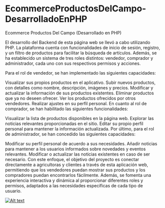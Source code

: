 # EcommerceProductosDelCampo-DesarrolladoEnPHP
Ecommerce Productos Del Campo (Desarrollado en PHP)

El desarrollo del Backend de esta página web se llevó a cabo utilizando PHP. La plataforma cuenta con funcionalidades de inicio de sesión, registro, y un filtro de productos para facilitar la búsqueda de artículos. Además, se ha establecido un sistema de tres roles distintos: vendedor, comprador y administrador, cada uno con sus respectivos permisos y acciones.

Para el rol de vendedor, se han implementado las siguientes capacidades:

Visualizar sus propios productos en el aplicativo.
Subir nuevos productos, con detalles como nombre, descripción, imágenes y precios.
Modificar y actualizar la información de sus productos existentes.
Eliminar productos que ya no deseen ofrecer.
Ver los productos ofrecidos por otros vendedores.
Realizar ajustes en su perfil personal.
En cuanto al rol de comprador, se han habilitado las siguientes funcionalidades:

Visualizar la lista de productos disponibles en la página web.
Explorar las noticias relevantes proporcionadas en el sitio.
Editar su propio perfil personal para mantener la información actualizada.
Por último, para el rol de administrador, se han concedido las siguientes capacidades:

Modificar su perfil personal de acuerdo a sus necesidades.
Añadir noticias para mantener a los usuarios informados sobre novedades y eventos relevantes.
Modificar o actualizar las noticias existentes en caso de ser necesario.
Con este enfoque, el objetivo del proyecto es conectar directamente a agricultoras y clientes a través de esta aplicación web, permitiendo que los vendedores puedan mostrar sus productos y los compradores puedan encontrarlos fácilmente. Además, se fomenta una experiencia interactiva y dinámica al proporcionar diferentes roles y permisos, adaptados a las necesidades específicas de cada tipo de usuario.

[![Alt text](https://img.youtube.com/vi/Qch25_51iQc/0.jpg)](https://www.youtube.com/watch?v=Qch25_51iQc)
